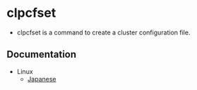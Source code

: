 # clpcfset
- clpcfset is a command to create a cluster configuration file.

## Documentation
- Linux
  - [Japanese](#linux.md)